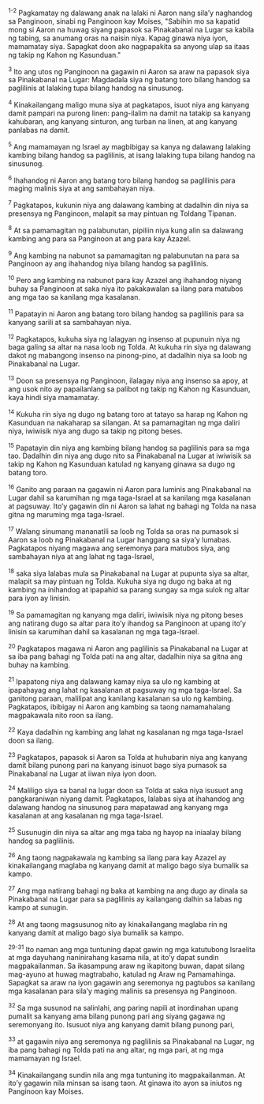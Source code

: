<sup>1-2</sup>
Pagkamatay ng dalawang anak na lalaki ni Aaron nang silaʼy naghandog sa Panginoon, sinabi ng Panginoon kay Moises, "Sabihin mo sa kapatid mong si Aaron na huwag siyang papasok sa Pinakabanal na Lugar sa kabila ng tabing, sa anumang oras na naisin niya. Kapag ginawa niya iyon, mamamatay siya. Sapagkat doon ako nagpapakita sa anyong ulap sa itaas ng takip ng Kahon ng Kasunduan." 

<sup>3</sup>
Ito ang utos ng Panginoon na gagawin ni Aaron sa araw na papasok siya sa Pinakabanal na Lugar: Magdadala siya ng batang toro bilang handog sa paglilinis at lalaking tupa bilang handog na sinusunog. 

<sup>4</sup>
Kinakailangang maligo muna siya at pagkatapos, isuot niya ang kanyang damit pampari na purong linen: pang-ilalim na damit na tatakip sa kanyang kahubaran, ang kanyang sinturon, ang turban na linen, at ang kanyang panlabas na damit. 

<sup>5</sup>
Ang mamamayan ng Israel ay magbibigay sa kanya ng dalawang lalaking kambing bilang handog sa paglilinis, at isang lalaking tupa bilang handog na sinusunog. 

<sup>6</sup>
Ihahandog ni Aaron ang batang toro bilang handog sa paglilinis para maging malinis siya at ang sambahayan niya. 

<sup>7</sup>
Pagkatapos, kukunin niya ang dalawang kambing at dadalhin din niya sa presensya ng Panginoon, malapit sa may pintuan ng Toldang Tipanan. 

<sup>8</sup>
At sa pamamagitan ng palabunutan, pipiliin niya kung alin sa dalawang kambing ang para sa Panginoon at ang para kay Azazel. 

<sup>9</sup>
Ang kambing na nabunot sa pamamagitan ng palabunutan na para sa Panginoon ay ang ihahandog niya bilang handog sa paglilinis. 

<sup>10</sup>
Pero ang kambing na nabunot para kay Azazel ang ihahandog niyang buhay sa Panginoon at saka niya ito pakakawalan sa ilang para matubos ang mga tao sa kanilang mga kasalanan.

<sup>11</sup>
Papatayin ni Aaron ang batang toro bilang handog sa paglilinis para sa kanyang sarili at sa sambahayan niya. 

<sup>12</sup>
Pagkatapos, kukuha siya ng lalagyan ng insenso at pupunuin niya ng baga galing sa altar na nasa loob ng Tolda. At kukuha rin siya ng dalawang dakot ng mabangong insenso na pinong-pino, at dadalhin niya sa loob ng Pinakabanal na Lugar. 

<sup>13</sup>
Doon sa presensya ng Panginoon, ilalagay niya ang insenso sa apoy, at ang usok nito ay papailanlang sa palibot ng takip ng Kahon ng Kasunduan, kaya hindi siya mamamatay. 

<sup>14</sup>
Kukuha rin siya ng dugo ng batang toro at tatayo sa harap ng Kahon ng Kasunduan na nakaharap sa silangan. At sa pamamagitan ng mga daliri niya, iwiwisik niya ang dugo sa takip ng pitong beses. 

<sup>15</sup>
Papatayin din niya ang kambing bilang handog sa paglilinis para sa mga tao. Dadalhin din niya ang dugo nito sa Pinakabanal na Lugar at iwiwisik sa takip ng Kahon ng Kasunduan katulad ng kanyang ginawa sa dugo ng batang toro. 

<sup>16</sup>
Ganito ang paraan na gagawin ni Aaron para luminis ang Pinakabanal na Lugar dahil sa karumihan ng mga taga-Israel at sa kanilang mga kasalanan at pagsuway. Itoʼy gagawin din ni Aaron sa lahat ng bahagi ng Tolda na nasa gitna ng maruming mga taga-Israel. 

<sup>17</sup>
Walang sinumang mananatili sa loob ng Tolda sa oras na pumasok si Aaron sa loob ng Pinakabanal na Lugar hanggang sa siyaʼy lumabas. Pagkatapos niyang magawa ang seremonya para matubos siya, ang sambahayan niya at ang lahat ng taga-Israel, 

<sup>18</sup>
saka siya lalabas mula sa Pinakabanal na Lugar at pupunta siya sa altar, malapit sa may pintuan ng Tolda. Kukuha siya ng dugo ng baka at ng kambing na inihandog at ipapahid sa parang sungay sa mga sulok ng altar para iyon ay linisin. 

<sup>19</sup>
Sa pamamagitan ng kanyang mga daliri, iwiwisik niya ng pitong beses ang natirang dugo sa altar para itoʼy ihandog sa Panginoon at upang itoʼy linisin sa karumihan dahil sa kasalanan ng mga taga-Israel. 

<sup>20</sup>
Pagkatapos magawa ni Aaron ang paglilinis sa Pinakabanal na Lugar at sa iba pang bahagi ng Tolda pati na ang altar, dadalhin niya sa gitna ang buhay na kambing. 

<sup>21</sup>
Ipapatong niya ang dalawang kamay niya sa ulo ng kambing at ipapahayag ang lahat ng kasalanan at pagsuway ng mga taga-Israel. Sa ganitong paraan, malilipat ang kanilang kasalanan sa ulo ng kambing. Pagkatapos, ibibigay ni Aaron ang kambing sa taong namamahalang magpakawala nito roon sa ilang. 

<sup>22</sup>
Kaya dadalhin ng kambing ang lahat ng kasalanan ng mga taga-Israel doon sa ilang. 

<sup>23</sup>
Pagkatapos, papasok si Aaron sa Tolda at huhubarin niya ang kanyang damit bilang punong pari na kanyang isinuot bago siya pumasok sa Pinakabanal na Lugar at iiwan niya iyon doon. 

<sup>24</sup>
Maliligo siya sa banal na lugar doon sa Tolda at saka niya isusuot ang pangkaraniwan niyang damit. Pagkatapos, lalabas siya at ihahandog ang dalawang handog na sinusunog para mapatawad ang kanyang mga kasalanan at ang kasalanan ng mga taga-Israel. 

<sup>25</sup>
Susunugin din niya sa altar ang mga taba ng hayop na iniaalay bilang handog sa paglilinis. 

<sup>26</sup>
Ang taong nagpakawala ng kambing sa ilang para kay Azazel ay kinakailangang maglaba ng kanyang damit at maligo bago siya bumalik sa kampo. 

<sup>27</sup>
Ang mga natirang bahagi ng baka at kambing na ang dugo ay dinala sa Pinakabanal na Lugar para sa paglilinis ay kailangang dalhin sa labas ng kampo at sunugin. 

<sup>28</sup>
At ang taong magsusunog nito ay kinakailangang maglaba rin ng kanyang damit at maligo bago siya bumalik sa kampo.

<sup>29-31</sup>
Ito naman ang mga tuntuning dapat gawin ng mga katutubong Israelita at mga dayuhang naninirahang kasama nila, at itoʼy dapat sundin magpakailanman. Sa ikasampung araw ng ikapitong buwan, dapat silang mag-ayuno at huwag magtrabaho, katulad ng Araw ng Pamamahinga. Sapagkat sa araw na iyon gagawin ang seremonya ng pagtubos sa kanilang mga kasalanan para silaʼy maging malinis sa presensya ng Panginoon. 

<sup>32</sup>
Sa mga susunod na salinlahi, ang paring napili at inordinahan upang pumalit sa kanyang ama bilang punong pari ang siyang gagawa ng seremonyang ito. Isusuot niya ang kanyang damit bilang punong pari, 

<sup>33</sup>
at gagawin niya ang seremonya ng paglilinis sa Pinakabanal na Lugar, ng iba pang bahagi ng Tolda pati na ang altar, ng mga pari, at ng mga mamamayan ng Israel. 

<sup>34</sup>
Kinakailangang sundin nila ang mga tuntuning ito magpakailanman. At itoʼy gagawin nila minsan sa isang taon. At ginawa ito ayon sa iniutos ng Panginoon kay Moises.